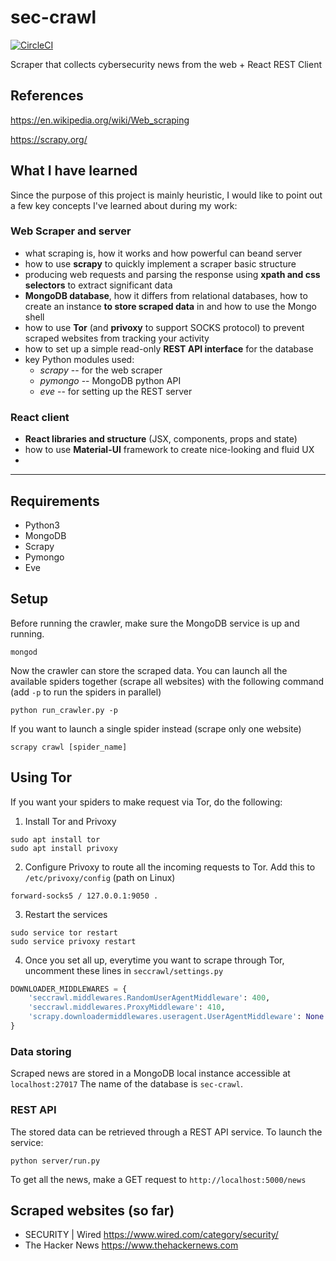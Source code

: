 # sec-crawl
[![CircleCI](https://circleci.com/gh/bobctr/sec-crawl.svg?style=svg)](https://circleci.com/gh/bobctr/sec-crawl)

Scraper that collects cybersecurity news from the web + React REST Client 

## References
https://en.wikipedia.org/wiki/Web_scraping

https://scrapy.org/

## What I have learned
Since the purpose of this project is mainly heuristic, I would like to point out a few key concepts I've learned about during my work:

### Web Scraper and server
  - what scraping is, how it works and how powerful can beand server
  - how to use **scrapy** to quickly implement a scraper basic structure
  - producing web requests and parsing the response using **xpath and css selectors** to extract significant data
  - **MongoDB database**, how it differs from relational databases, how to create an instance **to store scraped data** in and how to use the Mongo shell
  - how to use **Tor** (and **privoxy** to support SOCKS protocol) to prevent scraped websites from tracking your activity
  - how to set up a simple read-only **REST API interface** for the database
  - key Python modules used:
     * _scrapy_  -- for the web scraper
     * _pymongo_ -- MongoDB python API
     * _eve_     -- for setting up the REST server

### React client
  - **React libraries and structure** (JSX, components, props and state)
  - how to use **Material-UI** framework to create nice-looking and fluid UX
  -  


--------------------------------------------------------------------


## Requirements
  - Python3
  - MongoDB
  - Scrapy
  - Pymongo
  - Eve

## Setup
Before running the crawler, make sure the MongoDB service is up and running.
```
mongod
```

Now the crawler can store the scraped data.
You can launch all the available spiders together (scrape all websites) with the following command (add ```-p``` to run the spiders in parallel)
```
python run_crawler.py -p
```
If you want to launch a single spider instead (scrape only one website)
```
scrapy crawl [spider_name]
```

## Using Tor
If you want your spiders to make request via Tor, do the following:

1. Install Tor and Privoxy
```
sudo apt install tor
sudo apt install privoxy
```

2. Configure Privoxy to route all the incoming requests to Tor.
   Add this to ```/etc/privoxy/config``` (path on Linux)
```
forward-socks5 / 127.0.0.1:9050 .
```

3. Restart the services
```
sudo service tor restart
sudo service privoxy restart
```

4. Once you set all up, everytime you want to scrape through Tor, uncomment these lines in ```seccrawl/settings.py```
```python
DOWNLOADER_MIDDLEWARES = {
    'seccrawl.middlewares.RandomUserAgentMiddleware': 400,
    'seccrawl.middlewares.ProxyMiddleware': 410,
    'scrapy.downloadermiddlewares.useragent.UserAgentMiddleware': None
}
```

### Data storing
Scraped news are stored in a MongoDB local instance accessible at ```localhost:27017```
The name of the database is ```sec-crawl```.

### REST API
The stored data can be retrieved through a REST API service.
To launch the service:
```
python server/run.py
```

To get all the news, make a GET request to ```http://localhost:5000/news```



## Scraped websites (so far)
  - SECURITY | Wired https://www.wired.com/category/security/
  - The Hacker News https://www.thehackernews.com
